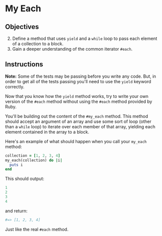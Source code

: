 # My Each

## Objectives

2. Define a method that uses `yield` and a `while` loop to pass each element of a collection to a block. 
3. Gain a deeper understanding of the common iterator `#each`.

## Instructions

**Note:** Some of the tests may be passing before you write any code. But, in order to get all of the tests passing you'll need to use the `yield` keyword correctly. 

Now that you know how the `yield` method works, try to write your own version of the `#each` method without using the `#each` method provided by Ruby. 

You'll be building out the content of the `#my_each` method. This method should accept an argument of an array and use some sort of loop (other than a `while` loop) to iterate over each member of that array, yielding each element contained in the array to a block. 

Here's an example of what should happen when you call your `my_each` method:

```ruby
collection = [1, 2, 3, 4]
my_each(collection) do |i|
  puts i
end
```

This should output: 

```ruby
1
2
3
4
```

and return:

```ruby
#=> [1, 2, 3, 4]
```

Just like the real `#each` method.
